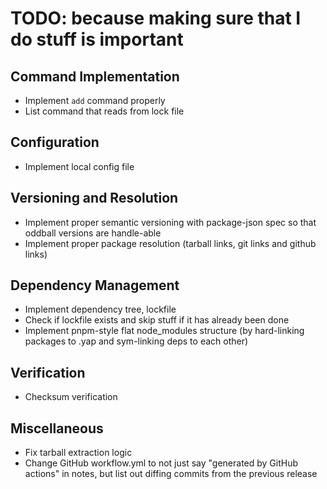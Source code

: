 # TODO: because making sure that I do stuff is important

## Command Implementation

-   Implement `add` command properly
-   List command that reads from lock file

## Configuration

-   Implement local config file

## Versioning and Resolution

-   Implement proper semantic versioning with package-json spec so that oddball versions are handle-able
-   Implement proper package resolution (tarball links, git links and github links)

## Dependency Management

-   Implement dependency tree, lockfile
-   Check if lockfile exists and skip stuff if it has already been done
-   Implement pnpm-style flat node_modules structure (by hard-linking packages to .yap and sym-linking deps to each other)

## Verification

-   Checksum verification

## Miscellaneous

-   Fix tarball extraction logic
-   Change GitHub workflow.yml to not just say "generated by GitHub actions" in notes, but list out diffing commits from the previous release
